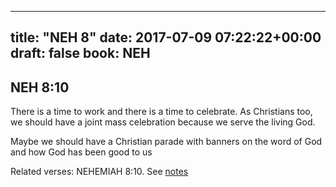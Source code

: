 
---
title: "NEH 8"
date: 2017-07-09 07:22:22+00:00
draft: false
book: NEH
---

## NEH 8:10

There is a time to work and there is a time to celebrate. As Christians too, we should have a joint mass celebration because we serve the living God.

Maybe we should have a Christian parade with banners on the word of God and how God has been good to us

Related verses: NEHEMIAH 8:10. See [notes](https://my.bible.com/notes/2675369886431830279)

